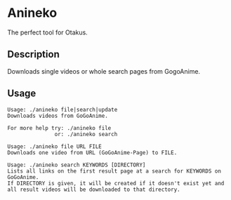 Anineko
=======

The perfect tool for Otakus.

Description
-----------

Downloads single videos or whole search pages from GogoAnime.

Usage
-----

```
Usage: ./anineko file|search|update 
Downloads videos from GoGoAnime. 
 
For more help try: ./anineko file 
               or: ./anineko search
```

```
Usage: ./anineko file URL FILE 
Downloads one video from URL (GoGoAnime-Page) to FILE.
```

```
Usage: ./anineko search KEYWORDS [DIRECTORY] 
Lists all links on the first result page at a search for KEYWORDS on GoGoAnime. 
If DIRECTORY is given, it will be created if it doesn't exist yet and all result videos will be downloaded to that directory.
```
